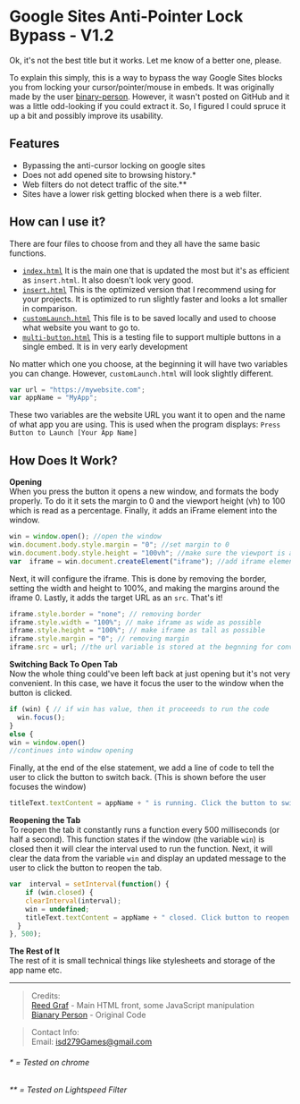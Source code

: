 
# Google Sites Anti-Pointer Lock Bypass - V1.2

Ok, it's not the best title but it works. Let me know of a better one, please.  

To explain this simply, this is a way to bypass the way Google Sites blocks you from locking your cursor/pointer/mouse in embeds. It was originally made by the user [binary-person](https://github.com/binary-person). However, it wasn't posted on GitHub and it was a little odd-looking if you could extract it. So, I figured I could spruce it up a bit and possibly improve its usability.

## Features

- Bypassing the anti-cursor locking on google sites
- Does not add opened site to browsing history.*
- Web filters do not detect traffic of the site.**
- Sites have a lower risk getting blocked when there is a web filter.

## How can I use it?

There are four files to choose from and they all have the same basic functions.

- [`index.html`](/index.html) It is the main one that is updated the most but it's as efficient as `insert.html`. It also doesn't look very good.
- [`insert.html`](/insert.html) This is the optimized version that I recommend using for your projects. It is optimized to run slightly faster and looks a lot smaller in comparison.
- [`customLaunch.html`](/customLaunch.html) This file is to be saved locally and used to choose what website you want to go to.
- [`multi-button.html`](/multi-button.html) This is a testing file to support multiple buttons in a single embed. It is in very early development

No matter which one you choose, at the beginning it will have two variables you can change. However, `customLaunch.html` will look slightly different.

```js
var url = "https://mywebsite.com";
var appName = "MyApp";
```

These two variables are the website URL you want it to open and the name of what app you are using. This is used when the program displays: `Press Button to Launch [Your App Name]`

## How Does It Work?

**Opening**  
When you press the button it opens a new window, and formats the body properly. To do it it sets the margin to 0 and the viewport height (vh) to 100 which is read as a percentage. Finally, it adds an iFrame element into the window.

```js
win = window.open(); //open the window
win.document.body.style.margin = "0"; //set margin to 0
win.document.body.style.height = "100vh"; //make sure the viewport is as tall as possible
var  iframe = win.document.createElement("iframe"); //add iframe element
```

Next, it will configure the iframe. This is done by removing the border, setting the width and height to 100%, and making the margins around the iframe 0. Lastly, it adds the target URL as an `src`. That's it!

```js
iframe.style.border = "none"; // removing border
iframe.style.width = "100%"; // make iframe as wide as possible 
iframe.style.height = "100%"; // make iframe as tall as possible
iframe.style.margin = "0"; // removing margin
iframe.src = url; //the url variable is stored at the begnning for convenience
```

**Switching Back To Open Tab**  
Now the whole thing could've been left back at just opening but it's not very convenient.  In this case, we have it focus the user to the window when the button is clicked.

```js
if (win) { // if win has value, then it proceeeds to run the code
  win.focus();
} 
else {
win = window.open()
//continues into window opening
```

Finally, at the end of the else statement, we add a line of code to tell the user to click the button to switch back. (This is shown before the user focuses the window)

```js
titleText.textContent = appName + " is running. Click the button to switch to that tab.";
```

**Reopening the Tab**  
To reopen the tab it constantly runs a function every 500 milliseconds (or half a second). This function states if the window (the variable `win`) is closed then it will clear the interval used to run the function. Next, it will clear the data from the variable `win` and display an updated message to the user to click the button to reopen the tab.

```js
var  interval = setInterval(function() {
    if (win.closed) {
    clearInterval(interval);
    win = undefined;
    titleText.textContent = appName + " closed. Click button to reopen the game";
  }
}, 500);
```

**The Rest of It**  
The rest of it is small technical things like stylesheets and storage of the app name etc.

---

> Credits:  
> [Reed Graf](https://github.com/ReedGraf) - Main HTML front, some JavaScript manipulation  
> [Bianary Person](https://github.com/binary-person) - Original Code  

> Contact Info:  
> Email: [isd279Games@gmail.com](mailto:isd279Games@gmail.com)

###### * = Tested on chrome
###### ** = Tested on Lightspeed Filter
